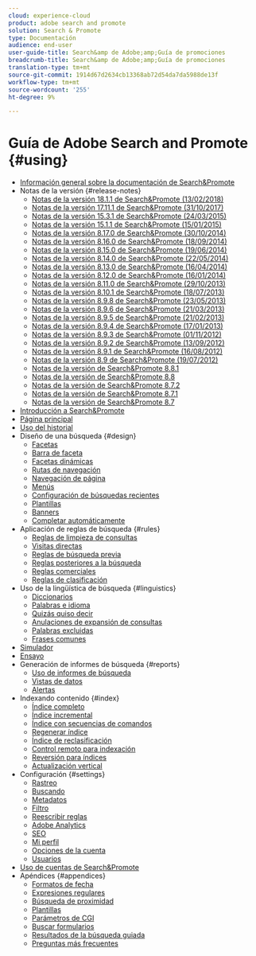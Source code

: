 ```yaml
---
cloud: experience-cloud
product: adobe search and promote
solution: Search & Promote
type: Documentación
audience: end-user
user-guide-title: Search&amp de Adobe;amp;Guía de promociones
breadcrumb-title: Search&amp de Adobe;amp;Guía de promociones
translation-type: tm+mt
source-git-commit: 1914d67d2634cb13368ab72d54da7da5988de13f
workflow-type: tm+mt
source-wordcount: '255'
ht-degree: 9%

---
```



# Guía de Adobe Search and Promote {#using}

<!-- + Attention {#attention}
  + [Adobe Search&amp;Promote End-of-Service Announcement](sp-eol.md) -->
+ [Información general sobre la documentación de Search&amp;Promote](sp-home.md)
+ Notas de la versión {#release-notes}
   + [Notas de la versión 18.1.1 de Search&amp;Promote (13/02/2018)](c-searchpromote-release-notes/c-rn-02-13-18-version-1811.md)
   + [Notas de la versión 17.11.1 de Search&amp;Promote (31/10/2017)](c-searchpromote-release-notes/c-rn-10-31-17-version-1711.md)
   + [Notas de la versión 15.3.1 de Search&amp;Promote (24/03/2015)](c-searchpromote-release-notes/c-rn-03-19-15-version-153.md)
   + [Notas de la versión 15.1.1 de Search&amp;Promote (15/01/2015)](c-searchpromote-release-notes/c-rn-01-15-15-version-151.md)
   + [Notas de la versión 8.17.0 de Search&amp;Promote (30/10/2014)](c-searchpromote-release-notes/c-rn-10-30-14-version-817.md)
   + [Notas de la versión 8.16.0 de Search&amp;Promote (18/09/2014)](c-searchpromote-release-notes/c-rn-09-18-14-version-816.md)
   + [Notas de la versión 8.15.0 de Search&amp;Promote (19/06/2014)](c-searchpromote-release-notes/c-rn-06-19-14-version-815.md)
   + [Notas de la versión 8.14.0 de Search&amp;Promote (22/05/2014)](c-searchpromote-release-notes/c-rn-05-22-14-version-814.md)
   + [Notas de la versión 8.13.0 de Search&amp;Promote (16/04/2014)](c-searchpromote-release-notes/c-rn-04-16-14-version-813.md)
   + [Notas de la versión 8.12.0 de Search&amp;Promote (16/01/2014)](c-searchpromote-release-notes/c-rn-01-16-14-version-812.md)
   + [Notas de la versión 8.11.0 de Search&amp;Promote (29/10/2013)](c-searchpromote-release-notes/c-rn-10-17-13-version-811.md)
   + [Notas de la versión 8.10.1 de Search&amp;Promote (18/07/2013)](c-searchpromote-release-notes/c-rn-07-18-13-version-810.md)
   + [Notas de la versión 8.9.8 de Search&amp;Promote (23/05/2013)](c-searchpromote-release-notes/c-rn-05-23-13-version-898.md)
   + [Notas de la versión 8.9.6 de Search&amp;Promote (21/03/2013)](c-searchpromote-release-notes/c-rn-03-21-13-version-896.md)
   + [Notas de la versión 8.9.5 de Search&amp;Promote (21/02/2013)](c-searchpromote-release-notes/c-rn-02-21-13-version-895.md)
   + [Notas de la versión 8.9.4 de Search&amp;Promote (17/01/2013)](c-searchpromote-release-notes/c-rn-01-17-13-version-894.md)
   + [Notas de la versión 8.9.3 de Search&amp;Promote (01/11/2012)](c-searchpromote-release-notes/c-rn-11-01-12-version-893.md)
   + [Notas de la versión 8.9.2 de Search&amp;Promote (13/09/2012)](c-searchpromote-release-notes/c-rn-09-13-12-version-892.md)
   + [Notas de la versión 8.9.1 de Search&amp;Promote (16/08/2012)](c-searchpromote-release-notes/c-rn-08-16-12-version-891.md)
   + [Notas de la versión 8.9 de Search&amp;Promote (19/07/2012)](c-searchpromote-release-notes/c-rn-07-19-12-version-89.md)
   + [Notas de la versión de Search&amp;Promote 8.8.1](c-searchpromote-release-notes/c-rn-05-31-12-version-881.md)
   + [Notas de la versión de Search&amp;Promote 8.8](c-searchpromote-release-notes/c-rn-04-26-12-version-88.md)
   + [Notas de la versión de Search&amp;Promote 8.7.2](c-searchpromote-release-notes/c-maintenance-release-03-29-12-version-872.md)
   + [Notas de la versión de Search&amp;Promote 8.7.1](c-searchpromote-release-notes/c-maintenance-release-02-23-12-version-871.md)
   + [Notas de la versión de Search&amp;Promote 8.7](c-searchpromote-release-notes/c-maintenance-release-01-19-12-version-870.md)
+ [Introducción a Search&amp;Promote](c-getting-started.md)
+ [Página principal](c-about-home.md)
+ [Uso del historial](t-using-the-history-option.md)
+ Diseño de una búsqueda {#design}
   + [Facetas](c-about-design-menu/c-about-facets.md)
   + [Barra de faceta](c-about-design-menu/c-about-facet-rails.md)
   + [Facetas dinámicas](c-about-design-menu/c-about-dynamic-facets.md)
   + [Rutas de navegación](c-about-design-menu/c-about-breadcrumbs.md)
   + [Navegación de página](c-about-design-menu/c-about-page-navigation.md)
   + [Menús](c-about-design-menu/c-about-menus.md)
   + [Configuración de búsquedas recientes](c-about-design-menu/t-configuring-recent-searches.md)
   + [Plantillas](c-about-design-menu/c-about-templates.md)
   + [Banners](c-about-design-menu/c-about-banners.md)
   + [Completar automáticamente](c-about-auto-complete.md)
+ Aplicación de reglas de búsqueda {#rules}
   + [Reglas de limpieza de consultas](c-about-rules-menu/c-about-query-cleaning-rules.md)
   + [Visitas directas](c-about-rules-menu/c-about-direct-hits.md)
   + [Reglas de búsqueda previa](c-about-rules-menu/c-about-pre-search-rules.md)
   + [Reglas posteriores a la búsqueda](c-about-rules-menu/c-about-post-search-rules.md)
   + [Reglas comerciales](c-about-rules-menu/c-about-business-rules.md)
   + [Reglas de clasificación](c-about-rules-menu/c-about-ranking-rules.md)
+ Uso de la lingüística de búsqueda {#linguistics}
   + [Diccionarios](c-about-linguistics-menu/c-about-dictionaries.md)
   + [Palabras e idioma](c-about-linguistics-menu/c-about-words-and-language.md)
   + [Quizás quiso decir](c-about-linguistics-menu/c-about-did-you-mean.md)
   + [Anulaciones de expansión de consultas](c-about-linguistics-menu/c-about-query-expansion-overrides.md)
   + [Palabras excluidas](c-about-linguistics-menu/c-about-excluded-words.md)
   + [Frases comunes](c-about-linguistics-menu/c-about-common-phrases.md)
+ [Simulador](c-about-simulator.md)
+ [Ensayo](c-about-staging.md)
+ Generación de informes de búsqueda {#reports}
   + [Uso de informes de búsqueda](c-about-reports-menu/c-about-reports-menu.md)
   + [Vistas de datos](c-about-reports-menu/c-about-data-views.md)
   + [Alertas](c-about-reports-menu/c-about-alerts.md)
+ Indexando contenido {#index}
   + [Índice completo](c-about-index-menu/c-about-full-index.md)
   + [Índice incremental](c-about-index-menu/c-about-incremental-index.md)
   + [Índice con secuencias de comandos](c-about-index-menu/c-about-scripted-index.md)
   + [Regenerar índice](c-about-index-menu/c-about-regenerate-index.md)
   + [Índice de reclasificación](c-about-index-menu/c-about-re-rank-index.md)
   + [Control remoto para indexación](c-about-index-menu/c-about-remote-control-for-indexing.md)
   + [Reversión para índices](c-about-index-menu/c-about-rollback-for-indexes.md)
   + [Actualización vertical](c-about-index-menu/c-about-vertical-updates.md)
+ Configuración {#settings}
   + [Rastreo](c-about-settings-menu/c-about-crawling-menu.md)
   + [Buscando](c-about-settings-menu/c-about-searching-menu.md)
   + [Metadatos](c-about-settings-menu/c-about-metadata-menu.md)
   + [Filtro](c-about-settings-menu/c-about-filtering-menu.md)
   + [Reescribir reglas](c-about-settings-menu/c-about-rewrite-rules-menu.md)
   + [Adobe Analytics  ](c-about-settings-menu/c-about-adobe-analytics-menu.md)
   + [SEO](c-about-settings-menu/c-about-seo.md)
   + [Mi perfil](c-about-settings-menu/c-about-my-profile-menu.md)
   + [Opciones de la cuenta](c-about-settings-menu/c-about-account-options-menu.md)
   + [Usuarios](c-about-settings-menu/c-about-users-menu.md)
+ [Uso de cuentas de Search&amp;Promote](c-about-accounts-menu.md)
+ Apéndices {#appendices}
   + [Formatos de fecha](c-appendices/r-date-formats.md)
   + [Expresiones regulares](c-appendices/r-regular-expressions.md)
   + [Búsqueda de proximidad](c-appendices/r-about-proximity-search.md)
   + [Plantillas](c-appendices/c-templates.md)
   + [Parámetros de CGI](c-appendices/c-cgiparameters.md)
   + [Buscar formularios](c-appendices/c-searchforms.md)
   + [Resultados de la búsqueda guiada](c-appendices/c-guidedsearchoutput.md)
   + [Preguntas más frecuentes](c-appendices/c-faq.md)
